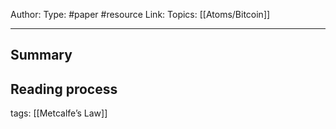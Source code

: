 Author: 
Type: #paper #resource
Link: 
Topics: [[Atoms/Bitcoin]]

--- 

## Summary

## Reading process



tags: [[Metcalfe’s Law]]